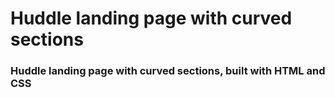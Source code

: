 # Huddle landing page with curved sections

### Huddle landing page with curved sections, built with HTML and CSS
